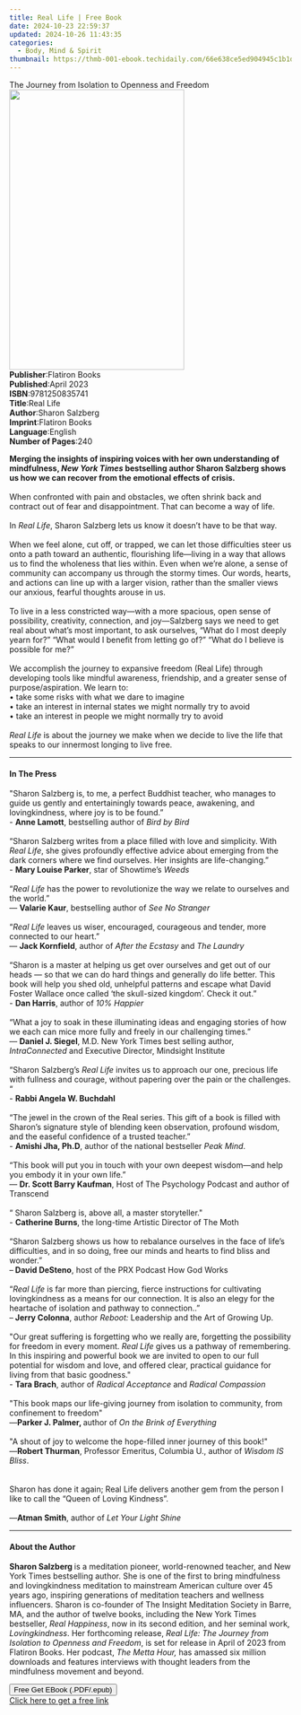 ```yaml
---
title: Real Life | Free Book
date: 2024-10-23 22:59:37
updated: 2024-10-26 11:43:35
categories:
  - Body, Mind & Spirit
thumbnail: https://thmb-001-ebook.techidaily.com/66e638ce5ed904945c1b1d7a42c083481b3aee07626c5d0ad69d26e1080059ee.jpg
---
```

<main id="book-container">
  <div class="flex flex-col">
    <div class="book-brief flex-1 py-6 px-4 sm:p-6 md:py-10 md:px-8">
      <!-- brief-->
      <div class="book-brief-main">
        The Journey from Isolation to Openness and Freedom
      </div>
    </div>
    <div
      class="book-meta-info flex-1 grid gap-4 col-start-1 col-end-3 row-start-1 sm:mb-6 sm:grid-cols-4 lg:gap-6 lg:col-start-2 lg:row-end-6 lg:row-span-6 lg:mb-0"
    >
      <div
        class="book-meta-info-left place-content-center mt-4 p-4 text-sm leading-6 col-start-2 col-span-2 dark:text-slate-400"
      >
        <img
          class="w-full h-500 object-cover rounded-lg sm:h-255 sm:col-span-2 lg:col-span-full"
          src="https://img-001-ebook.techidaily.com/d0f7da4fc392a67aff7c717a4716bd4b545cdfe2018927b8b9c8d68f4e79459c.jpg"
          alt=""
          width="312"
          height="500"
        />
      </div>
      <div
        class="book-meta-info-right mt-2 col-start-1 row-start-2 col-span-3 self-center"
      >
        <!-- meta data  -->
        <div class="flex flex-col px-4 md:px-8">
          <div class="flex-1">
            <strong>Publisher</strong>:<span class="px-2">Flatiron Books</span>
          </div>
          <div class="flex-1">
            <strong>Published</strong>:<span class="px-2">April 2023</span>
          </div>
          <div class="flex-1">
            <strong>ISBN</strong>:<span class="px-2">9781250835741</span>
          </div>
          <div class="flex-1">
            <strong>Title</strong>:<span class="px-2">Real Life</span>
          </div>
          <div class="flex-1">
            <strong>Author</strong>:<span class="px-2">Sharon Salzberg</span>
          </div>
          <div class="flex-1">
            <strong>Imprint</strong>:<span class="px-2">Flatiron Books</span>
          </div>
          <div class="flex-1">
            <strong>Language</strong>:<span class="px-2">English</span>
          </div>
          <div class="flex-1">
            <strong>Number of Pages</strong>:<span class="px-2">240</span>
          </div>
        </div>
      </div>
    </div>
    <div class="book-description flex-1 py-6 px-4 sm:p-6 md:py-10 md:px-8">
      <div class="book-description-main">
        <div accordion-content="" id="description">
          <p>
            <b
              >Merging the insights of inspiring voices with her own
              understanding of mindfulness, <i>New York Times</i> bestselling
              author Sharon Salzberg shows us how we can recover from the
              emotional effects of crisis.<br /><br /></b
            >When confronted with pain and obstacles, we often shrink back and
            contract out of fear and disappointment. That can become a way of
            life.<br /><br />In <i>Real Life</i>, Sharon Salzberg lets us know
            it doesn’t have to be that way.<br /><br />When we feel alone, cut
            off, or trapped, we can let those difficulties steer us onto a path
            toward an authentic, flourishing life—living in a way that allows us
            to find the wholeness that lies within. Even when we’re alone, a
            sense of community can accompany us through the stormy times. Our
            words, hearts, and actions can line up with a larger vision, rather
            than the smaller views our anxious, fearful thoughts arouse in
            us.<br /><br />To live in a less constricted way—with a more
            spacious, open sense of possibility, creativity, connection, and
            joy—Salzberg says we need to get real about what’s most important,
            to ask ourselves, “What do I most deeply yearn for?” “What would I
            benefit from letting go of?” “What do I believe is possible for
            me?”<br /><br />We accomplish the journey to expansive freedom (Real
            Life) through developing tools like mindful awareness, friendship,
            and a greater sense of purpose/aspiration. We learn to:<br />• take
            some risks with what we dare to imagine<br />• take an interest in
            internal states we might normally try to avoid<br />• take an
            interest in people we might normally try to avoid<br /><br /><i
              >Real Life</i
            >
            is about the journey we make when we decide to live the life that
            speaks to our innermost longing to live free.
          </p>
        </div>
        <div class="accordion-fader"></div>
      </div>
    </div>
    <div class="book-excerpts flex-1 py-6 px-4 sm:p-6 md:py-10 md:px-8">
      <!-- excerpts-->
      <div class="book-excerpts-main">
        <hr />
        <h4 class="placeholder placeholder-heading">
          <span>In The Press</span>
        </h4>
        <p></p>
        <p>
          "Sharon Salzberg is, to me, a perfect Buddhist teacher, who manages to
          guide us gently and entertainingly towards peace, awakening, and
          lovingkindness, where joy is to be found.”<br />- <b>Anne Lamott</b>,
          bestselling author of <i>Bird by Bird</i><br /><br />“Sharon Salzberg
          writes from a place filled with love and simplicity. With
          <i>Real Life</i>, she gives profoundly effective advice about emerging
          from the dark corners where we find ourselves. Her insights are
          life-changing.”<br />- <b>Mary Louise Parker</b>, star of Showtime’s
          <i>Weeds</i><br /><br />“<i>Real Life</i> has the power to
          revolutionize the way we relate to ourselves and the world.”<br />—
          <b>Valarie Kaur</b>, bestselling author of <i>See No Stranger</i
          ><br /><br />“<i>Real Life</i> leaves us wiser, encouraged, courageous
          and tender, more connected to our heart.”<br />
          — <b>Jack Kornfield</b>, author of<i> After the Ecstasy </i>and
          <i>The Laundry</i><br /><br />“Sharon is a master at helping us get
          over ourselves and get out of our heads — so that we can do hard
          things and generally do life better. This book will help you shed old,
          unhelpful patterns and escape what David Foster Wallace once called
          ‘the skull-sized kingdom’. Check it out.”<br />- <b>Dan Harris</b>,
          author of <i>10% Happier</i><br /><br />“What a joy to soak in these
          illuminating ideas and engaging stories of how we each can mice more
          fully and freely in our challenging times.”<br />—
          <b>Daniel J. Siegel</b>, M.D. New York Times best selling author,
          <i>IntraConnected</i> and Executive Director, Mindsight Institute<br /><br />“Sharon
          Salzberg’s <i>Real Life</i> invites us to approach our one, precious
          life with fullness and courage, without papering over the pain or the
          challenges. “<br />- <b>Rabbi Angela W. Buchdahl</b><br /><br />“The
          jewel in the crown of the Real series. This gift of a book is filled
          with Sharon’s signature style of blending keen observation, profound
          wisdom, and the easeful confidence of a trusted teacher.”<br />-
          <b>Amishi Jha, Ph.D</b>, author of the national bestseller
          <i>Peak Mind</i>.<br /><br />“This book will put you in touch with
          your own deepest wisdom—and help you embody it in your own life.”<br />
          — <b>Dr. Scott Barry Kaufman</b>, Host of The Psychology Podcast and
          author of Transcend<br /><br />“ Sharon Salzberg is, above all, a
          master storyteller."<br />- <b>Catherine Burns</b>, the long-time
          Artistic Director of The Moth<br /><br />“Sharon Salzberg shows us how
          to rebalance ourselves in the face of life’s difficulties, and in so
          doing, free our minds and hearts to find bliss and wonder.”<br />–<b>
            David DeSteno</b
          >, host of the PRX Podcast How God Works<br /><br />“<i>Real Life</i>
          is far more than piercing, fierce instructions for cultivating
          lovingkindness as a means for our connection. It is also an elegy for
          the heartache of isolation and pathway to connection..”<br />–<b>
            Jerry Colonna</b
          >, author <i>Reboot</i><i>:</i> Leadership and the Art of Growing
          Up.<br /><br />"Our great suffering is forgetting who we really are,
          forgetting the possibility for freedom in every moment.
          <i>Real Life</i> gives us a pathway of remembering. In this inspiring
          and powerful book we are invited to open to our full potential for
          wisdom and love, and offered clear, practical guidance for living from
          that basic goodness."<br />- <b>Tara Brach</b>, author of
          <i>Radical Acceptance </i>and
          <i>Radical Compassion<br /><br /></i> "This book maps our life-giving
          journey from isolation to community, from confinement to freedom"<br />—<b
            >Parker J. Palmer, </b
          >author of <i>On the Brink of Everything<br /><br /></i>"A shout of
          joy to welcome the hope-filled inner journey of this book!"<br />
          —<b>Robert Thurman</b>, Professor Emeritus, Columbia U., author of
          <i>Wisdom IS Bliss</i>.<br /><br /><br />Sharon has done it again;
          Real Life delivers another gem from the person I like to call the
          “Queen of Loving Kindness”.<br /><br />—<b>Atman Smith</b>, author of
          <i>Let Your Light Shine</i>
        </p>
        <p></p>
      </div>
    </div>
    <div class="book-about-author flex-1 py-6 px-4 sm:p-6 md:py-10 md:px-8">
      <!-- about author-->
      <div class="book-main-author-main">
        <hr />
        <h4 class="placeholder placeholder-heading">
          <span>About the Author</span>
        </h4>
        <p>
          <b>Sharon Salzberg </b>is a meditation pioneer, world-renowned
          teacher, and New York Times bestselling author. She is one of the
          first to bring mindfulness and lovingkindness meditation to mainstream
          American culture over 45 years ago, inspiring generations of
          meditation teachers and wellness influencers. Sharon is co-founder of
          The Insight Meditation Society in Barre, MA, and the author of twelve
          books, including the New York Times bestseller, <i>Real Happiness</i>,
          now in its second edition, and her seminal work,
          <i>Lovingkindness</i>. Her forthcoming release,
          <i>Real Life: The Journey from Isolation to Openness and Freedom</i>,
          is set for release in April of 2023 from Flatiron Books. Her podcast,
          <i>The Metta Hour,</i> has amassed six million downloads and features
          interviews with thought leaders from the mindfulness movement and
          beyond.
        </p>
      </div>
    </div>
    <div class="book-free-get flex-1 py-6 px-4 sm:p-6 md:py-10 md:px-8">
      <button
        id="btn-free-get"
        class="bg-blue-500 hover:bg-blue-700 text-white font-bold py-2 px-4 rounded"
      >
        Free Get EBook (.PDF/.epub)
      </button>
      <div id="countdown-display" class="px-2 text-lg mt-2"></div>
      <a
        id="free-link"
        class="hidden bg-blue-500 hover:bg-blue-700 text-white font-bold py-2 px-4 rounded"
        href="https://www.ebooks.com/en-us/book/210542647/real-life/sharon-salzberg/"
        target="_blank"
        >Click here to get a free link</a
      >
    </div>
    <script>
      let countdownTime = 0;
      let countdownInterval = null;
      document
        .getElementById('btn-free-get')
        .addEventListener('click', startCountdown);
      function startCountdown() {
        countdownTime = new Date().getTime() + 60000 * 3;
        countdownInterval = setInterval(updateCountdown, 1000);
        document.getElementById('btn-free-get').disabled = true;
        document
          .getElementById('btn-free-get')
          .classList.add('bg-gray-500', 'cursor-not-allowed');
      }
      function updateCountdown() {
        let currentTime = new Date().getTime();
        let timeLeft = countdownTime - currentTime;
        let secondsLeft = Math.floor(timeLeft / 1000);
        document.getElementById('countdown-display').innerHTML =
          `Remaining time: ${secondsLeft} seconds.`;
        if (secondsLeft <= 0) {
          clearInterval(countdownInterval);
          document.getElementById('btn-free-get').classList.add('hidden');
          document.getElementById('free-link').classList.remove('hidden');
          document.getElementById('countdown-display').innerHTML = '';
        }
      }
    </script>
  </div>
</main>
